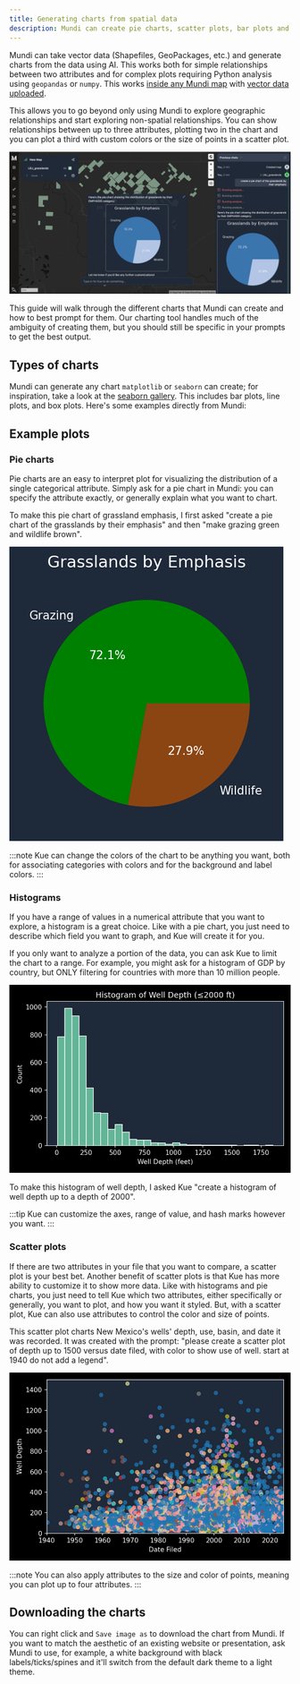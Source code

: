 ```yaml
---
title: Generating charts from spatial data
description: Mundi can create pie charts, scatter plots, bar plots and histograms from Shapefiles, GeoPackages, and other vector formats.
---
```


Mundi can take vector data (Shapefiles, GeoPackages, etc.) and generate charts from
the data using AI. This works both for simple relationships between two attributes
and for complex plots requiring Python analysis using `geopandas` or `numpy`.
This works [inside any Mundi map](https://app.mundi.ai/) with
[vector data uploaded](/getting-started/uploading-files/).

This allows you to go beyond only using Mundi to explore geographic relationships and
start exploring non-spatial relationships. You can show relationships between up to
three attributes, plotting two in the chart and you can plot a third with custom colors
or the size of points in a scatter plot.

![a pie chart from a shapefile of grassland usage in the LBJ National Grassland](../../../assets/charts/lbjpie.jpg)

This guide will walk through the different charts that Mundi can create and how to best
prompt for them. Our charting tool handles much of the ambiguity of creating them, but
you should still be specific in your prompts to get the best output.

## Types of charts

Mundi can generate any chart `matplotlib` or `seaborn` can create; for inspiration,
take a look at the [seaborn gallery](https://seaborn.pydata.org/examples/index.html).
This includes bar plots, line plots, and box plots. Here's some examples directly
from Mundi:

## Example plots

### Pie charts

Pie charts are an easy to interpret plot for visualizing the distribution of a
single categorical attribute. Simply ask for a pie chart in Mundi: you can specify the attribute
exactly, or generally explain what you want to chart.

To make this pie chart of grassland emphasis, I first asked "create a pie chart of
the grasslands by their emphasis" and then "make grazing green and wildlife brown".

![a brown and green pie chart of grassland usage in the LBJ National Grassland](../../../assets/charts/grasslandpiechart.jpg)

:::note
Kue can change the colors of the chart to be anything you want, both for associating categories with colors and for the background and label colors.
:::

### Histograms

If you have a range of values in a numerical attribute that you want to explore, a histogram
is a great choice. Like with a pie chart, you just need to describe which field
you want to graph, and Kue will create it for you.

If you only want
to analyze a portion of the data, you can ask Kue to limit the chart to a range.
For example, you might ask for a histogram of GDP by country, but ONLY filtering
for countries with more than 10 million people.

![a histogram of well depth in New Mexico](../../../assets/charts/histogramwells.jpg)

To make this histogram of well depth, I asked Kue "create a histogram of well depth up to a depth of 2000".

:::tip
Kue can customize the axes, range of value, and hash marks however you want.
:::

### Scatter plots

If there are two attributes in your file that you want to compare, a scatter plot
is your best bet. Another benefit of scatter plots is that Kue has more ability
to customize it to show more data. Like with histograms and pie charts, you just
need to tell Kue which two attributes, either specifically or generally, you want
to plot, and how you want it styled. But, with a scatter plot, Kue can also use
attributes to control the color and size of points.

This scatter plot charts New Mexico's wells' depth, use, basin, and date it was
recorded. It was created with the prompt: "please create a scatter plot of depth
up to 1500 versus date filed, with color to show use of well. start at 1940 do not
add a legend".

![a scatter plot of well depth versus date filed in New Mexico](../../../assets/charts/wellscatterplot.jpg)

:::note
You can also apply attributes to the size and color of points, meaning you can plot up to four attributes.
:::

## Downloading the charts

You can right click and `Save image as` to download the chart from Mundi. If you want
to match the aesthetic of an existing website or presentation, ask Mundi to use,
for example, a white background with black labels/ticks/spines and it'll switch from
the default dark theme to a light theme.
